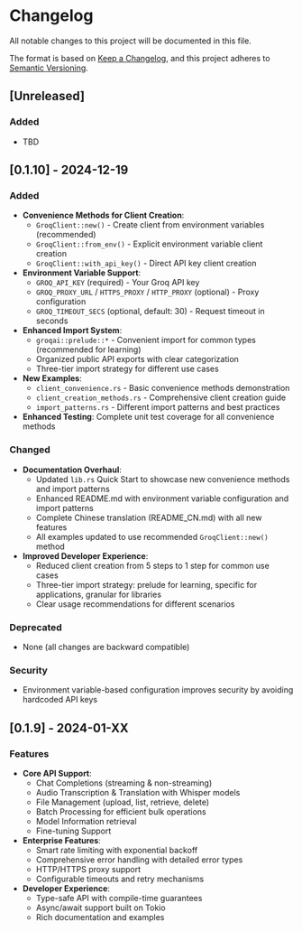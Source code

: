# Changelog

All notable changes to this project will be documented in this file.

The format is based on [Keep a Changelog](https://keepachangelog.com/en/1.0.0/),
and this project adheres to [Semantic Versioning](https://semver.org/spec/v2.0.0.html).

## [Unreleased]

### Added
- TBD

## [0.1.10] - 2024-12-19

### Added
- **Convenience Methods for Client Creation**:
  - `GroqClient::new()` - Create client from environment variables (recommended)
  - `GroqClient::from_env()` - Explicit environment variable client creation
  - `GroqClient::with_api_key()` - Direct API key client creation
- **Environment Variable Support**:
  - `GROQ_API_KEY` (required) - Your Groq API key
  - `GROQ_PROXY_URL` / `HTTPS_PROXY` / `HTTP_PROXY` (optional) - Proxy configuration
  - `GROQ_TIMEOUT_SECS` (optional, default: 30) - Request timeout in seconds
- **Enhanced Import System**:
  - `groqai::prelude::*` - Convenient import for common types (recommended for learning)
  - Organized public API exports with clear categorization
  - Three-tier import strategy for different use cases
- **New Examples**:
  - `client_convenience.rs` - Basic convenience methods demonstration
  - `client_creation_methods.rs` - Comprehensive client creation guide
  - `import_patterns.rs` - Different import patterns and best practices
- **Enhanced Testing**: Complete unit test coverage for all convenience methods

### Changed
- **Documentation Overhaul**:
  - Updated `lib.rs` Quick Start to showcase new convenience methods and import patterns
  - Enhanced README.md with environment variable configuration and import patterns
  - Complete Chinese translation (README_CN.md) with all new features
  - All examples updated to use recommended `GroqClient::new()` method
- **Improved Developer Experience**: 
  - Reduced client creation from 5 steps to 1 step for common use cases
  - Three-tier import strategy: prelude for learning, specific for applications, granular for libraries
  - Clear usage recommendations for different scenarios

### Deprecated
- None (all changes are backward compatible)

### Security
- Environment variable-based configuration improves security by avoiding hardcoded API keys

## [0.1.9] - 2024-01-XX

### Features
- **Core API Support**:
  - Chat Completions (streaming & non-streaming)
  - Audio Transcription & Translation with Whisper models
  - File Management (upload, list, retrieve, delete)
  - Batch Processing for efficient bulk operations
  - Model Information retrieval
  - Fine-tuning Support
- **Enterprise Features**:
  - Smart rate limiting with exponential backoff
  - Comprehensive error handling with detailed error types
  - HTTP/HTTPS proxy support
  - Configurable timeouts and retry mechanisms
- **Developer Experience**:
  - Type-safe API with compile-time guarantees
  - Async/await support built on Tokio
  - Rich documentation and examples